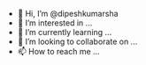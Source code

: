 - 👋 Hi, I’m @dipeshkumarsha
- 👀 I’m interested in ...
- 🌱 I’m currently learning ...
- 💞️ I’m looking to collaborate on ...
- 📫 How to reach me ...

<!---
dipeshkumarsha/dipeshkumarsha is a ✨ special ✨ repository because its `README.md` (this file) appears on your GitHub profile.
You can click the Preview link to take a look at your changes.
--->
